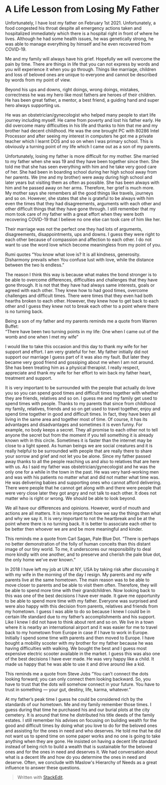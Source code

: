
# A Life Lesson from Losing My Father

Unfortunately, I have lost my father on February 1st 2021. Unfortunately, a food congested his throat despite all emergency actions taken and hospitalized immediately which there is a hospital right in front of where he lives. Although he had some health issues, he was genetically strong, he was able to manage everything by himself and he even recovered from COVID-19.

Me and my family will always have his grief. Hopefully we will overcome the pain by time. There are things in life that you can not express by words and you will experience it when you go through. Things like marriage, children and loss of beloved ones are unique to everyone and cannot be described by words from my point of view.

Beyond his ups and downs, right doings, wrong doings, mistakes, correctness he was my hero like most fathers are heroes of their children. He has been great father, a mentor, a best friend, a guiding hand and super hero always supporting us.

He was an obstetrician/gynecologist who helped many people to start life journey including myself. He came from poverty and lost his father early. He did overcome many difficulties in his life and thanks to him that me and my brother had decent childhood. He was the one brought PC with 80286 Intel Processor and after seeing my interest in computers he got me a private teacher which I learnt DOS and so on when I was primary school. This is obviously a turning point of my life which I came out as a son of my parents.

Unfortunately, losing my father is more difficult for my mother. She married to my father when she was 19 and they have been together since then. She told me that she has seen everything with him and he take very good care of her. She had been in boarding school during her high school away from her parents. We (me and my brother) were away during high school and later years but visiting them as often as possible. She has been always with him and he passed away on her arms. Therefore, her grief is much more. My mother says she remembers all the good things like travels, journeys and so on. However, she states that she is grateful to be always with him even the times that they had disagreements, arguments with each other and other difficult things that they have gone through. I still remember that my mom took care of my father with a great effort when they were both recovering COVID-19 that I believe no one else can took care of him like her.

Their marriage was not the perfect one they had lots of arguments, disagreements, disappointments, ups and downs. I guess they were right to each other because of compassion and affection to each other. I do not want to use the word love which become meaningless from my point of you. 

Rumi quotes “You know what love is? It is all kindness, generosity. Disharmony prevails when You confuse lust with love, while the distance between the two Is endless.” 

The reason I think this way is because what makes the bond stronger is to be able to overcome differences, difficulties and challenges that they have gone through. It is not that they have had always same interests, goals or agreed with each other. They knew how to had good times, overcome challenges and difficult times. There were times that they even had both hearths broken to each other. However, they knew how to get back to each other and I guess they knew not to break each other to a point where there is no turning back.

Being a son of my father and my parents reminds me a quote from Warren Buffet:  
“There have been two turning points in my life: One when I came out of the womb and one when I met my wife”

I would like to take this occasion and this day to thank my wife for her support and effort. I am very grateful for her. My father initially did not support our marriage I guess part of it was also my fault. But later they became very good friend and gossiping about me when I am not around. She has been treating him as a physical therapist. I really respect, appreciate and thank my wife for her effort to win back my father heart, treatment and support.

It is very important to be surrounded with the people that actually do love you so you can spend good times and difficult times together with whether they are friends, relatives and so on. I guess me and my family get used to spend times with people. Thanks to my parents that since from childhood my family, relatives, friends and so on get used to travel together, enjoy and spend time together in good and difficult times. In fact, they have been all living in the same area and together most of time. Of course, it has its advantages and disadvantages and sometimes it is even funny. For example, no body keeps a secret. They all promise to each other not to tell anyone the secret but from the moment if you tell something it is already known with in this circle. Sometimes it is faster than the internet may be close to a light speed. As human beings we are social creatures and it is really helpful to be surrounded with people that are really there to share your sorrow and grief and not let you be alone. Since my father passed away thanks to all the people reaching us and also to relatives that are here with us. As I said my father was obstetrician/gynecologist and he was the only one for a while in the town in the past. He was very hard-working men and was with his patients no matter what and did not matter what time was. He was delivering babies and supporting ones who cannot afford delivering. There were people that he cannot get along with and there were people that were very close later they got angry and not talk to each other. It does not matter who is right or wrong. We should be able to look beyond.

We all have our differences and opinions. However, word of mouth and actions are all matters. It is more important how we say the things then what and why we say it. It is very important to not the heartbreak and be at the point where there is no turning back. It is better to associate each other to be better then whoever we are and be more meaningful and kinder.

This reminds me a quote from Carl Sagan, Pale Blue Dot. “There is perhaps no better demonstration of the folly of human conceits than this distant image of our tiny world. To me, it underscores our responsibility to deal more kindly with one another, and to preserve and cherish the pale blue dot, the only home we've ever known.”

In 2018 I have left my job at UN at NY, USA by taking risk after discussing it with my wife in the morning of the day I resign. My parents and my wife parents live at the same hometown. The main reason was to be able to move closer to parents and be able to visit them often. Therefore, they will be able to spend more time with their grandchildren. Now looking back to this was one of the best decisions I have ever made. It gave me opportunity to be able to spend more time with my father. Everyone was surprised and were also happy with this decision from parents, relatives and friends from my hometown. I guess I was able to do so because I knew I could be in certain life standard due to my father’s accomplishments and his support. Like I knew I did not have to think about rent and so on. We live in a town where it is nearby an international airport and it was easier for me to travel back to my hometown from Europe in case if I have to work in Europe. Initially I spend some time with parents and then moved to Europe. I have bought a mobility scooter with my brother for my father because he was having difficulties with walking. We bought the best and I guess most expensive electric scooter available in the market. I guess this was also one of the best decisions I have ever made. He was very happy like a child. It made us happy that he was able to use it and drive around like a kid.

This reminds me a quote from Steve Jobs “You can’t connect the dots looking forward; you can only connect them looking backward. So, you have to trust that the dots will somehow connect in your future. You have to trust in something — your gut, destiny, life, karma, whatever.”

At my father’s peak time I guess he could be considered rich by the standards of our hometown. Me and my family remember those times. I guess during that time he purchased his and our burial plots at the city cemetery. It is around that time he distributed his title deeds of the family estates. I still remember his advises on focusing on building wealth for the good and difficult times by doing what you love to do for the beloved ones and assisting for the ones in need and who deserves. He told me that he did not want us to spend time on some paper works and no one is going to take anything when they are gone. He insisted on having a decent life standard instead of being rich to build a wealth that is sustainable for the beloved ones and for the ones in need and deserves it. We had conversation about what is a decent life and how do you determine the ones in need and deserve. Often, we conclude with Maslow's Hierarchy of Needs as a great influence to answer these questions.

> Written with [StackEdit](https://stackedit.io/).
<!--stackedit_data:
eyJoaXN0b3J5IjpbMTE1NjA0Njk1OSwyMDU2Mjk0OTQxLDE1OD
A4MDE3NjldfQ==
-->